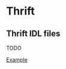 # Thrift

## Thrift IDL files

TODO

[Example](https://github.com/KyleU/boilerplay/blob/master/doc/src/main/thrift/services/note/NoteRowService.thrift)
